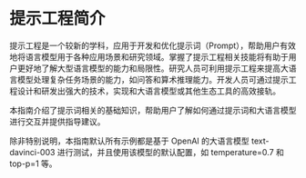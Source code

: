 # 提示工程简介

提示工程是一个较新的学科，应用于开发和优化提示词（Prompt），帮助用户有效地将语言模型用于各种应用场景和研究领域。掌握了提示工程相关技能将有助于用户更好地了解大型语言模型的能力和局限性。研究人员可利用提示工程来提高大语言模型处理复杂任务场景的能力，如问答和算术推理能力。开发人员可通过提示工程设计和研发出强大的技术，实现和大语言模型或其他生态工具的高效接轨。

本指南介绍了提示词相关的基础知识，帮助用户了解如何通过提示词和大语言模型进行交互并提供指导建议。

除非特别说明，本指南默认所有示例都是基于 OpenAI 的大语言模型 text-davinci-003 进行测试，并且使用该模型的默认配置，如 temperature=0.7 和 top-p=1 等。
